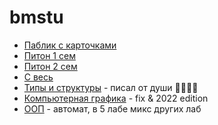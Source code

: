 # bmstu
- [Паблик с карточками](https://vk.com/bmstu_anki)
- [Питон 1 сем](https://github.com/awarebayes/Python1Sem)
- [Питон 2 сем](https://github.com/awarebayes/python-sem2)
- [C весь](https://github.com/awarebayes/cprog)
- [Типы и структуры](https://github.com/awarebayes/BMSTU_TASD) - писал от души 💯💯💯💯
- [Компьютерная графика](https://github.com/awarebayes/kg) - fix & 2022 edition
- [ООП](https://github.com/awarebayes/oop) - автомат, в 5 лабе микс других лаб
